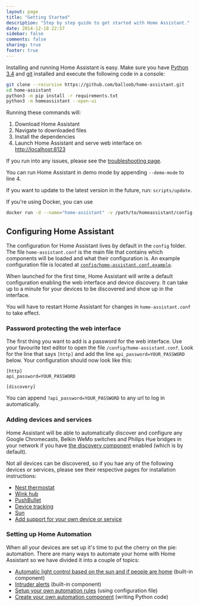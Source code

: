 ```yaml
---
layout: page
title: "Getting Started"
description: "Step by step guide to get started with Home Assistant."
date: 2014-12-18 22:57
sidebar: false
comments: false
sharing: true
footer: true
---
```


Installing and running Home Assistant is easy. Make sure you have [Python 3.4](https://www.python.org/downloads/) and [git](http://git-scm.com/downloads) installed and execute the following code in a console:

```bash
git clone --recursive https://github.com/balloob/home-assistant.git
cd home-assistant
python3 -m pip install -r requirements.txt
python3 -m homeassistant --open-ui
```

Running these commands will:

1. Download Home Assistant
2. Navigate to downloaded files
3. Install the dependencies
4. Launch Home Assistant and serve web interface on [http://localhost:8123](http://localhost:8123)

If you run into any issues, please see the [troubleshooting page]({{site_root}}/getting-started/troubleshooting.html).

<p class='note'>
  You can run Home Assistant in demo mode by appending <code>--demo-mode</code> to line 4.
</p>

<p class='note'>
  If you want to update to the latest version in the future, run: <code>scripts/update</code>.
</p>

If you're using Docker, you can use
```bash
docker run -d --name="home-assistant" -v /path/to/homeassistant/config:/config -v /etc/localtime:/etc/localtime:ro --net=host balloob/home-assistant
```

## Configuring Home Assistant

The configuration for Home Assistant lives by default in the `config` folder. The file `home-assistant.conf` is the main file that contains which components will be loaded and what their configuration is. An example configuration file is located at [`config/home-assistant.conf.example`](https://github.com/balloob/home-assistant/blob/master/config/home-assistant.conf.example).

When launched for the first time, Home Assistant will write a default configuration enabling the web interface and device discovery. It can take up to a minute for your devices to be discovered and show up in the interface.

<p class='note'>
  You will have to restart Home Assistant for changes in <code>home-assistant.conf</code> to take effect.
</p>

### Password protecting the web interface

The first thing you want to add is a password for the web interface. Use your favourite text editor to open the file `/config/home-assistant.conf`. Look for the line that says `[http]` and add the line `api_password=YOUR_PASSWORD` below. Your configuration should now look like this:

```
[http]
api_password=YOUR_PASSWORD

[discovery]
```

<p class='note'>
You can append <code>?api_password=YOUR_PASSWORD</code> to any url to log in automatically.
</p>

### Adding devices and services

Home Assistant will be able to automatically discover and configure any Google Chromecasts, Belkin WeMo switches and Philips Hue bridges in your network if you have [the discovery component]({{site_root}}/components/discovery.html) enabled (which is by default).

Not all devices can be discovered, so if you hae any of the following devices or services, please see their respective pages for installation instructions:

 * [Nest thermostat]({{site_root}}/components/thermostat.html)
 * [Wink hub]({{site_root}}/components/wink.html)
 * [PushBullet]({{site_root}}/components/notify.html)
 * [Device tracking]({{site_root}}/components/device_tracker.html)
 * [Sun]({{site_root}}/components/sun.html)
 * [Add support for your own device or service]({{site_root}}/developers/add_new_platform.html)

### Setting up Home Automation

When all your devices are set up it's time to put the cherry on the pie: automation. There are many ways to automate your home with Home Assistant so we have divided it into a couple of topics:

 * [Automatic light control based on the sun and if people are home]({{site_root}}/components/device_sun_light_trigger.html) (built-in component)
 * [Intruder alerts]({{site_root}}/components/simple_alarm.html) (built-in component)
 * [Setup your own automation rules]({{site_root}}/components/automation.html) (using configuration file)
 * [Create your own automation component]({{site_root}}/developers/creating_components.html) (writing Python code)

